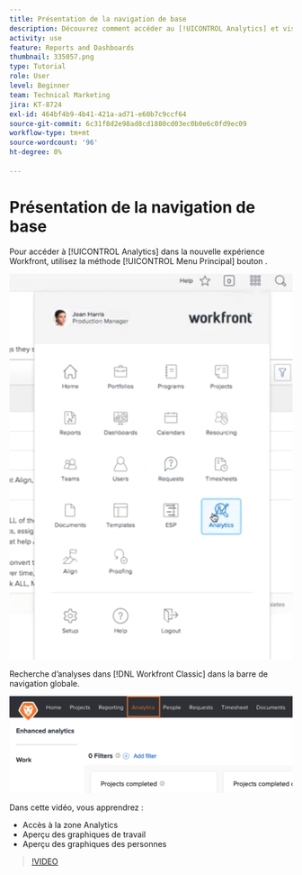 ```yaml
---
title: Présentation de la navigation de base
description: Découvrez comment accéder au [!UICONTROL Analytics] et visualisez un aperçu des graphiques de travail et des graphiques de personnes dans Workfront.
activity: use
feature: Reports and Dashboards
thumbnail: 335057.png
type: Tutorial
role: User
level: Beginner
team: Technical Marketing
jira: KT-8724
exl-id: 464bf4b9-4b41-421a-ad71-e60b7c9ccf64
source-git-commit: 6c31f8d2e98ad8cd1880cd03ec0b0e6c0fd9ec09
workflow-type: tm+mt
source-wordcount: '96'
ht-degree: 0%

---
```


# Présentation de la navigation de base

Pour accéder à [!UICONTROL Analytics] dans la nouvelle expérience Workfront, utilisez la méthode [!UICONTROL Menu Principal] bouton .

![Une image de la recherche de la variable [!UICONTROL Analytics] dans Workfront [!UICONTROL menu principal]](assets/Navigate-NWE.png)

Recherche d’analyses dans [!DNL Workfront Classic] dans la barre de navigation globale.

![Une image de la recherche de la variable [!UICONTROL Analytics] de la fonction [!DNL Workfront Classic]](assets/Navigate-Classic.png)

Dans cette vidéo, vous apprendrez :

* Accès à la zone Analytics
* Aperçu des graphiques de travail
* Aperçu des graphiques des personnes

>[!VIDEO](https://video.tv.adobe.com/v/335057/?quality=12&learn=on)
